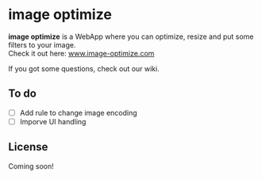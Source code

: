 # image optimize

**image optimize** is a WebApp where you can optimize, resize and put some filters to your image.  
Check it out here: www.image-optimize.com

If you got some questions, check out our wiki.

## To do
- [ ] Add rule to change image encoding
- [ ] Imporve UI handling

## License
Coming soon!
